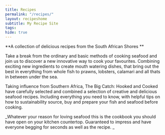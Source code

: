 ```yaml
---
title: Recipes
permalink: "/recipes/"
layout: recipeshome
subtitle: My Recipe Site
tags:
hide: true
---
```


**A collection of delicious recipes from the South African Shores **

Take a break from the ordinary and basic methods of cooking seafood and join us to discover a new innovative way to cook your favourites. Combining exciting new ingredients to create mouth watering dishes, that bring out the best in everything from whole fish to prawns, lobsters, calamari and all thats in between under the sea.

Taking influence from Southern Africa, The Big Catch: Hooked and Cooked have carefully selected and combined a selection of creative and delicious seafood recipes. Including everything you need to know, with helpful tips on how to sustainability source, buy and prepare your fish and seafood before cooking.

_Whatever your reason for loving seafood this is the cookbook you should have open on your kitchen countertop. Guaranteed to impress and have everyone begging for seconds as well as the recipe. _

